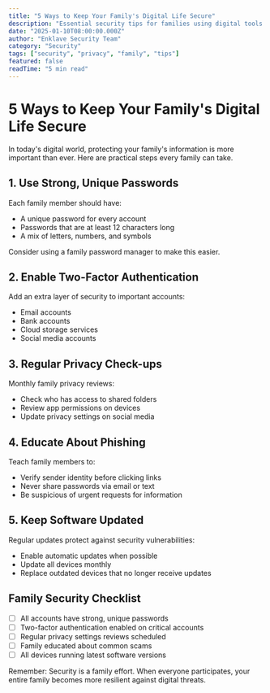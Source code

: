 ```yaml
---
title: "5 Ways to Keep Your Family's Digital Life Secure"
description: "Essential security tips for families using digital tools to protect their privacy and data"
date: "2025-01-10T08:00:00.000Z"
author: "Enklave Security Team"
category: "Security"
tags: ["security", "privacy", "family", "tips"]
featured: false
readTime: "5 min read"
---
```


# 5 Ways to Keep Your Family's Digital Life Secure

In today's digital world, protecting your family's information is more important than ever. Here are practical steps every family can take.

## 1. Use Strong, Unique Passwords

Each family member should have:

- A unique password for every account
- Passwords that are at least 12 characters long
- A mix of letters, numbers, and symbols

Consider using a family password manager to make this easier.

## 2. Enable Two-Factor Authentication

Add an extra layer of security to important accounts:

- Email accounts
- Bank accounts
- Cloud storage services
- Social media accounts

## 3. Regular Privacy Check-ups

Monthly family privacy reviews:

- Check who has access to shared folders
- Review app permissions on devices
- Update privacy settings on social media

## 4. Educate About Phishing

Teach family members to:

- Verify sender identity before clicking links
- Never share passwords via email or text
- Be suspicious of urgent requests for information

## 5. Keep Software Updated

Regular updates protect against security vulnerabilities:

- Enable automatic updates when possible
- Update all devices monthly
- Replace outdated devices that no longer receive updates

## Family Security Checklist

- [ ] All accounts have strong, unique passwords
- [ ] Two-factor authentication enabled on critical accounts
- [ ] Regular privacy settings reviews scheduled
- [ ] Family educated about common scams
- [ ] All devices running latest software versions

Remember: Security is a family effort. When everyone participates, your entire family becomes more resilient against digital threats.
